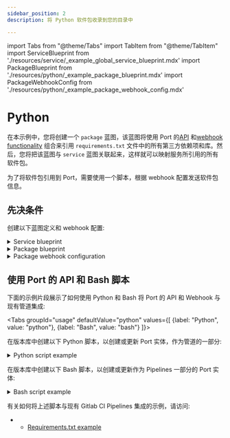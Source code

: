 ```yaml
---
sidebar_position: 2
description: 将 Python 软件包收录到您的目录中

---
```


import Tabs from "@theme/Tabs"
import TabItem from "@theme/TabItem"
import ServiceBlueprint from './resources/service/_example_global_service_blueprint.mdx'
import PackageBlueprint from './resources/python/_example_package_blueprint.mdx'
import PackageWebhookConfig from './resources/python/_example_package_webhook_config.mdx'

# Python

在本示例中，您将创建一个 `package` 蓝图，该蓝图将使用 Port 的[API](../../../api/api.md) 和[webhook functionality](../../webhook.md) 组合来引用 `requirements.txt` 文件中的所有第三方依赖项和库。然后，您将把该蓝图与 `service` 蓝图关联起来，这样就可以映射服务所引用的所有软件包。

为了将软件包引用到 Port，需要使用一个脚本，根据 webhook 配置发送软件包信息。

## 先决条件

创建以下蓝图定义和 webhook 配置: 

<details>
<summary>Service blueprint</summary>
<ServiceBlueprint/>
</details>

<details>
<summary>Package blueprint</summary>
<PackageBlueprint/>
</details>

<details>
<summary>Package webhook configuration</summary>

<PackageWebhookConfig/>

</details>

## 使用 Port 的 API 和 Bash 脚本

下面的示例片段展示了如何使用 Python 和 Bash 将 Port 的 API 和 Webhook 与现有管道集成: 

<Tabs groupId="usage" defaultValue="python" values={[
{label: "Python", value: "python"},
{label: "Bash", value: "bash"}
]}>

<TabItem value="python">

在版本库中创建以下 Python 脚本，以创建或更新 Port 实体，作为管道的一部分: 

<details>
  <summary> Python script example </summary>

```python showLineNumbers
import requests
import json

# Get environment variables using the config object or os.environ["KEY"]
WEBHOOK_URL = os.environ['WEBHOOK_URL'] ## the value of the URL you receive after creating the Port webhook
SERVICE_ID = os.environ['SERVICE_ID'] ## The identifier of your service in Port
PATH_TO_REQUIREMENTS_TXT_FILE = os.environ['PATH_TO_REQUIREMENTS_TXT_FILE']

def add_entity_to_port(entity_object):
    """A function to create the passed entity in Port using the webhook URL

    Params
    --------------
    entity_object: dict
        The entity to add in your Port catalog

    Returns
    --------------
    response: dict
        The response object after calling the webhook
    """
    headers = {"Content-Type": "application/json"}
    response = requests.post(WEBHOOK_URL, json=entity_object, headers=headers)
    return response.json()

def convert_requirements_txt(requirements_txt_path):
    """This function takes a requirements.txt file path, converts all the dependencies into a
    JSON array using three keys (name, version, and id). It then sends this data to Port

    Params
    --------------
    requirements_txt_path: str
        The path to the requirements.txt file relative to the project's root folder

    Returns
    --------------
    response: dict
        The response object after calling the webhook"""
    with open(requirements_txt_path, 'r') as file:
        requirements = file.readlines()

    dependencies = []
    for index, requirement in enumerate(requirements, start=1):
        requirement = requirement.strip()
        if requirement:
            name, version = requirement.split("==")
            pkg_id = f"pkg-{index}"
            dependencies.append({
                'name': name,
                'version': version,
                'id': pkg_id
            })

    converted_data = {
        "service": SERVICE_ID,
        'dependencies': dependencies
    }

    return converted_data

entity_object = convert_requirements_txt(PATH_TO_REQUIREMENTS_TXT_FILE)
webhook_response = add_entity_to_port(entity_object)
print(webhook_response)
```

</details>

</TabItem>

<TabItem value="bash">

在版本库中创建以下 Bash 脚本，以创建或更新作为 Pipelines 一部分的 Port 实体: 

<details>
  <summary> Bash script example </summary>

```bash showLineNumbers
#!/bin/sh

# Get environment variables
WEBHOOK_URL="$WEBHOOK_URL"
SERVICE_ID="$SERVICE_ID"
PATH_TO_REQUIREMENTS_TXT_FILE="$PATH_TO_REQUIREMENTS_TXT_FILE"

add_entity_to_port() {
    local entity_object="$1"
    local headers="Accept: application/json"
    local response=$(curl -X POST -H "$headers" -H "Content-Type: application/json" -d "$entity_object" "$WEBHOOK_URL")
    echo "$response"
}

# This function takes a requirements.txt file path, converts all the dependencies into a
# JSON array using three keys (name, version, and id). It then sends this data to Port

#!/bin/sh

convert_requirements_txt() {
    requirements_txt_path="$1"

    # Initialize variables
    index=1
    dependencies=""

    # Read the requirements.txt file line by line
    while IFS= read -r line || [ -n "$line" ]; do
        # Trim leading and trailing whitespace
        line=$(echo "$line" | sed -e 's/^[[:space:]]*//' -e 's/[[:space:]]*$//')

        # Skip empty lines or lines starting with #
        if [ -z "$line" ] || [ "$(printf %.1s "$line")" = "#" ]; then
            continue
        fi

        # Extract the name and version using awk
        name=$(echo "$line" | awk -F'==' '{print $1}')
        version=$(echo "$line" | awk -F'==' '{print $2}')

        # Generate the ID with the format "pkg-<ID>"
        pkg_id="pkg-$index"

        # Add the dependency to the JSON array
        dependencies="$dependencies{\"name\":\"$name\",\"version\":\"$version\",\"id\":\"$pkg_id\"},"

        # Increment the index
        index=$((index + 1))
    done < "$requirements_txt_path"

    # Remove the trailing comma from the dependencies string
    dependencies=$(echo "$dependencies" | sed 's/,$//')

    # Generate the final JSON object and send it to Port
    local entity_object="{\"service\":\"$SERVICE_ID\",\"dependencies\":[${dependencies}]}"

    local webhook_response=$(add_entity_to_port "$entity_object")
    echo "$webhook_response"

}
# Example usage

converted_data=$(convert_requirements_txt "$PATH_TO_REQUIREMENTS_TXT_FILE")
echo "$converted_data"
```

</details>

</TabItem>
</Tabs>

有关如何将上述脚本与现有 Gitlab CI Pipelines 集成的示例，请访问: 

* * [Requirements.txt example](https://github.com/port-labs/requirements-file-webhook-example)
